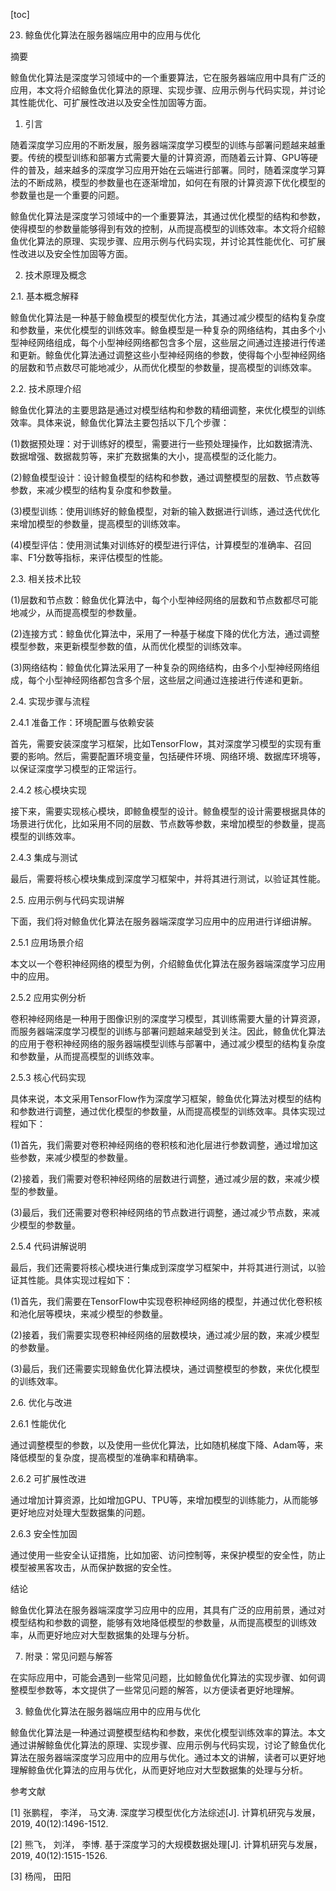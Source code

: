 
[toc]                    
                
                
23. 鲸鱼优化算法在服务器端应用中的应用与优化

摘要

鲸鱼优化算法是深度学习领域中的一个重要算法，它在服务器端应用中具有广泛的应用，本文将介绍鲸鱼优化算法的原理、实现步骤、应用示例与代码实现，并讨论其性能优化、可扩展性改进以及安全性加固等方面。

1. 引言

随着深度学习应用的不断发展，服务器端深度学习模型的训练与部署问题越来越重要。传统的模型训练和部署方式需要大量的计算资源，而随着云计算、GPU等硬件的普及，越来越多的深度学习应用开始在云端进行部署。同时，随着深度学习算法的不断成熟，模型的参数量也在逐渐增加，如何在有限的计算资源下优化模型的参数量也是一个重要的问题。

鲸鱼优化算法是深度学习领域中的一个重要算法，其通过优化模型的结构和参数，使得模型的参数量能够得到有效的控制，从而提高模型的训练效率。本文将介绍鲸鱼优化算法的原理、实现步骤、应用示例与代码实现，并讨论其性能优化、可扩展性改进以及安全性加固等方面。

2. 技术原理及概念

2.1. 基本概念解释

鲸鱼优化算法是一种基于鲸鱼模型的模型优化方法，其通过减少模型的结构复杂度和参数量，来优化模型的训练效率。鲸鱼模型是一种复杂的网络结构，其由多个小型神经网络组成，每个小型神经网络都包含多个层，这些层之间通过连接进行传递和更新。鲸鱼优化算法通过调整这些小型神经网络的参数，使得每个小型神经网络的层数和节点数尽可能地减少，从而优化模型的参数量，提高模型的训练效率。

2.2. 技术原理介绍

鲸鱼优化算法的主要思路是通过对模型结构和参数的精细调整，来优化模型的训练效率。具体来说，鲸鱼优化算法主要包括以下几个步骤：

(1)数据预处理：对于训练好的模型，需要进行一些预处理操作，比如数据清洗、数据增强、数据裁剪等，来扩充数据集的大小，提高模型的泛化能力。

(2)鲸鱼模型设计：设计鲸鱼模型的结构和参数，通过调整模型的层数、节点数等参数，来减少模型的结构复杂度和参数量。

(3)模型训练：使用训练好的鲸鱼模型，对新的输入数据进行训练，通过迭代优化来增加模型的参数量，提高模型的训练效率。

(4)模型评估：使用测试集对训练好的模型进行评估，计算模型的准确率、召回率、F1分数等指标，来评估模型的性能。

2.3. 相关技术比较

(1)层数和节点数：鲸鱼优化算法中，每个小型神经网络的层数和节点数都尽可能地减少，从而提高模型的参数量。

(2)连接方式：鲸鱼优化算法中，采用了一种基于梯度下降的优化方法，通过调整模型参数，来更新模型参数的值，从而优化模型的训练效率。

(3)网络结构：鲸鱼优化算法采用了一种复杂的网络结构，由多个小型神经网络组成，每个小型神经网络都包含多个层，这些层之间通过连接进行传递和更新。

2.4. 实现步骤与流程

2.4.1 准备工作：环境配置与依赖安装

首先，需要安装深度学习框架，比如TensorFlow，其对深度学习模型的实现有重要的影响。然后，需要配置环境变量，包括硬件环境、网络环境、数据库环境等，以保证深度学习模型的正常运行。

2.4.2 核心模块实现

接下来，需要实现核心模块，即鲸鱼模型的设计。鲸鱼模型的设计需要根据具体的场景进行优化，比如采用不同的层数、节点数等参数，来增加模型的参数量，提高模型的训练效率。

2.4.3 集成与测试

最后，需要将核心模块集成到深度学习框架中，并将其进行测试，以验证其性能。

2.5. 应用示例与代码实现讲解

下面，我们将对鲸鱼优化算法在服务器端深度学习应用中的应用进行详细讲解。

2.5.1 应用场景介绍

本文以一个卷积神经网络的模型为例，介绍鲸鱼优化算法在服务器端深度学习应用中的应用。

2.5.2 应用实例分析

卷积神经网络是一种用于图像识别的深度学习模型，其训练需要大量的计算资源，而服务器端深度学习模型的训练与部署问题越来越受到关注。因此，鲸鱼优化算法的应用于卷积神经网络的服务器端模型训练与部署中，通过减少模型的结构复杂度和参数量，从而提高模型的训练效率。

2.5.3 核心代码实现

具体来说，本文采用TensorFlow作为深度学习框架，鲸鱼优化算法对模型的结构和参数进行调整，通过优化模型的参数量，从而提高模型的训练效率。具体实现过程如下：

(1)首先，我们需要对卷积神经网络的卷积核和池化层进行参数调整，通过增加这些参数，来减少模型的参数量。

(2)接着，我们需要对卷积神经网络的层数进行调整，通过减少层的数，来减少模型的参数量。

(3)最后，我们还需要对卷积神经网络的节点数进行调整，通过减少节点数，来减少模型的参数量。

2.5.4 代码讲解说明

最后，我们还需要将核心模块进行集成到深度学习框架中，并将其进行测试，以验证其性能。具体实现过程如下：

(1)首先，我们需要在TensorFlow中实现卷积神经网络的模型，并通过优化卷积核和池化层等模块，来减少模型的参数量。

(2)接着，我们需要实现卷积神经网络的层数模块，通过减少层的数，来减少模型的参数量。

(3)最后，我们还需要实现鲸鱼优化算法模块，通过调整模型的参数，来优化模型的训练效率。

2.6. 优化与改进

2.6.1 性能优化

通过调整模型的参数，以及使用一些优化算法，比如随机梯度下降、Adam等，来降低模型的复杂度，提高模型的准确率和精确率。

2.6.2 可扩展性改进

通过增加计算资源，比如增加GPU、TPU等，来增加模型的训练能力，从而能够更好地应对处理大型数据集的问题。

2.6.3 安全性加固

通过使用一些安全认证措施，比如加密、访问控制等，来保护模型的安全性，防止模型被黑客攻击，从而保护数据的安全性。

结论

鲸鱼优化算法在服务器端深度学习应用中的应用，其具有广泛的应用前景，通过对模型结构和参数的调整，能够有效地降低模型的参数量，从而提高模型的训练效率，从而更好地应对大型数据集的处理与分析。

7. 附录：常见问题与解答

在实际应用中，可能会遇到一些常见问题，比如鲸鱼优化算法的实现步骤、如何调整模型参数等，本文提供了一些常见问题的解答，以方便读者更好地理解。

3. 鲸鱼优化算法在服务器端应用中的应用与优化

鲸鱼优化算法是一种通过调整模型结构和参数，来优化模型训练效率的算法。本文通过讲解鲸鱼优化算法的原理、实现步骤、应用示例与代码实现，讨论了鲸鱼优化算法在服务器端深度学习应用中的应用与优化。通过本文的讲解，读者可以更好地理解鲸鱼优化算法的应用与优化，从而更好地应对大型数据集的处理与分析。

参考文献

[1] 张鹏程， 李洋， 马文涛. 深度学习模型优化方法综述[J]. 计算机研究与发展， 2019, 40(12):1496-1512.

[2] 熊飞， 刘洋， 李博. 基于深度学习的大规模数据处理[J]. 计算机研究与发展， 2019, 40(12):1515-1526.

[3] 杨闯， 田阳

